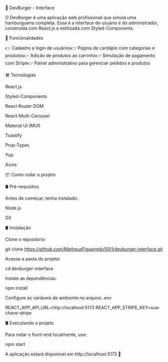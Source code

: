 🍔 DevBurger - Interface

O DevBurger é uma aplicação web profissional que simula uma hamburgueria completa. Essa é a interface do usuário e do administrador, construída com React.js e estilizada com Styled-Components.

🚀 Funcionalidades

👉 Cadastro e login de usuários👉 Página de cardápio com categorias e produtos👉 Adição de produtos ao carrinho👉 Simulação de pagamento com Stripe👉 Painel administrativo para gerenciar pedidos e produtos

🛠️ Tecnologias

React.js

Styled-Components

React Router DOM

React-Multi-Carousel

Material UI (MUI)

Toastify

Prop-Types

Yup

Axios

📦 Como rodar o projeto

🛢️ Pré-requisitos

Antes de começar, tenha instalado:

Node.js

Git

🛢️ Instalação

Clone o repositório:

git clone https://github.com/MatheusFigueiredo1001/devburger-interface.git

Acesse a pasta do projeto:

cd devburger-interface

Instale as dependências:

npm install

Configure as variáveis de ambiente no arquivo .env

REACT_APP_API_URL=http://localhost:5173
REACT_APP_STRIPE_KEY=sua-chave-stripe

🛢️ Executando o projeto

Para rodar o front-end localmente, use:

npm start

A aplicação estará disponível em http://localhost:5173 🚀


